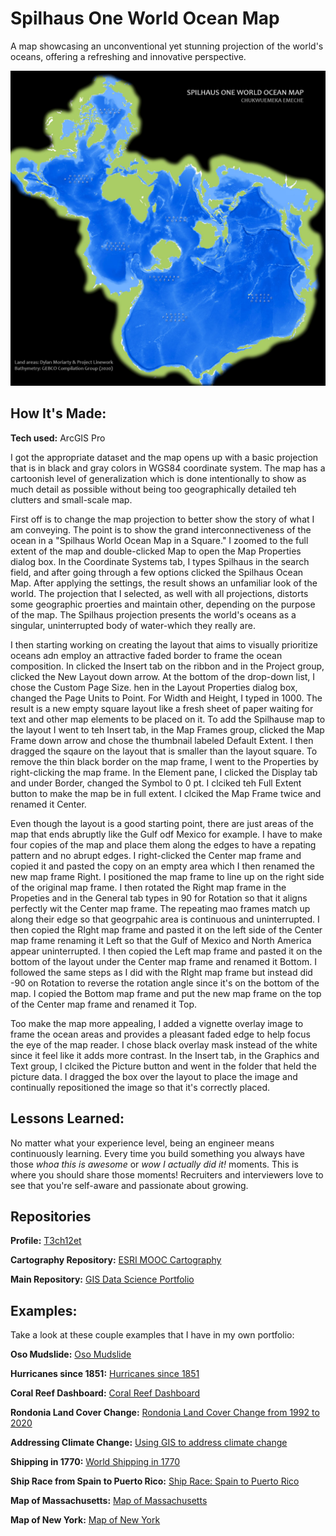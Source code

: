 # Spilhaus One World Ocean Map
A map showcasing an unconventional yet stunning projection of the world's oceans, offering a refreshing and innovative perspective.

<img src="./Spilhaus_Layout_EmekaEmeche.jpg" img alt = "Spilhaus Layout"/>

## How It's Made:

**Tech used:** ArcGIS Pro

I got the appropriate dataset and the map opens up with a basic projection that is in black and gray colors in WGS84 coordinate system. The map has a cartoonish level of generalization which is done intentionally to show as much detail as possible without being too geographically detailed teh clutters and small-scale map. 

First off is to change the map projection to better show the story of what I am conveying. The point is to show the grand interconnectiveness of the ocean in a "Spilhaus World Ocean Map in a Square." I zoomed to the full extent of the map and double-clicked Map to open the Map Properties dialog box. In the Coordinate Systems tab, I types Spilhaus in the search field, and after going through a few options clicked the Spilhaus Ocean Map. After applying the settings, the result shows an unfamiliar look of the world. The projection that I selected, as well with all projections, distorts some geographic proerties and maintain other, depending on the purpose of the map. The Spilhaus projection presents the world's oceans as a singular, uninterrupted body of water-which they really are.

I then starting working on creating the layout that aims to visually prioritize oceans adn employ an attractive faded border to frame the ocean composition. In clicked the Insert tab on the ribbon and in the Project group, clicked the New Layout down arrow. At the bottom of the drop-down list, I chose the Custom Page Size. hen in the Layout Properties dialog box, changed the Page Units to Point. For Width and Height, I typed in 1000. The result is a new empty square layout like a fresh sheet of paper waiting for text and other map elements to be placed on it. To add the Spilhause map to the layout I went to teh Insert tab, in the Map Frames group, clicked the Map Frame down arrow and chose the thumbnail labeled Default Extent. I then dragged the sqaure on the layout that is smaller than the layout square. To remove the thin black border on the map frame, I went to the Properties by right-clicking the map frame. In the Element pane, I clicked the Display tab and under Border, changed the Symbol to 0 pt. I clciked teh Full Extent button to make the map be in full extent. I clciked the Map Frame twice and renamed it Center.

Even though the layout is a good starting point, there are just areas of the map that ends abruptly like the Gulf odf Mexico for example. I have to make four copies of the map and place them along the edges to have a repating pattern and no abrupt edges. I right-clicked the Center map frame and copied it and pasted the copy on an empty area which I then renamed the new map frame Right. I positioned the map frame to line up on the right side of the original map frame. I then rotated the Right map frame in the Propeties and in the General tab types in 90 for Rotation so that it aligns perfectly wit the Center map frame. The repeating mao frames match up along their edge so that geogrpahic area is continuous and uninterrupted. I then copied the RIght map frame and pasted it on the left side of the Center map frame renaming it Left so that the Gulf of Mexico and North America appear uninterrupted. I then copied the Left map frame and pasted it on the bottom of the layout under the Center map frame and renamed it Bottom. I followed the same steps as I did with the RIght map frame but instead did -90 on Rotation to reverse the rotation angle since it's on the bottom of the map. I copied the Bottom map frame and put the new map frame on the top of the Center map frame and renamed it Top.

Too make the map more appealing, I added a vignette overlay image to frame the ocean areas and provides a pleasant faded edge to help focus the eye of the map reader. I chose black overlay mask instead of the white since it feel like it adds more contrast. In the Insert tab, in the Graphics and Text group, I clciked the Picture button and went in the folder that held the picture data. I dragged the box over the layout to place the image and continually repositioned the image so that it's correctly placed.



## Lessons Learned:

No matter what your experience level, being an engineer means continuously learning. Every time you build something you always have those *whoa this is awesome* or *wow I actually did it!* moments. This is where you should share those moments! Recruiters and interviewers love to see that you're self-aware and passionate about growing.

## Repositories
**Profile:** [T3ch12et](https://github.com/T3ch12et)

**Cartography Repository:** [ESRI MOOC Cartography](https://github.com/T3ch12et/GIS-Data-Science-Portfolio/tree/main/ESRI-MOOC-Cartography)

**Main Repository:** [GIS Data Science Portfolio](https://github.com/T3ch12et/GIS-Data-Science-Portfolio)

## Examples:
Take a look at these couple examples that I have in my own portfolio:

**Oso Mudslide:** [Oso Mudslide](https://github.com/T3ch12et/GIS-Data-Science-Portfolio/tree/main/ESRI-MOOC-Cartography/Oso-Mudslide)

**Hurricanes since 1851:** [Hurricanes since 1851](https://github.com/T3ch12et/GIS-Data-Science-Portfolio/tree/main/ESRI-MOOC-Cartography/Hurricanes-since-1851) 

**Coral Reef Dashboard:** [Coral Reef Dashboard](https://github.com/T3ch12et/GIS-Data-Science-Portfolio/tree/main/ESRI-MOOC-GIS-for-Climate-Action/Coral-Reef-Dashboard)

**Rondonia Land Cover Change:** [Rondonia Land Cover Change from 1992 to 2020](https://github.com/T3ch12et/GIS-Data-Science-Portfolio/tree/main/ESRI-MOOC-GIS-for-Climate-Action/Rondonia-Land-Cover-Change)

**Addressing Climate Change:** [Using GIS to address climate change](https://github.com/T3ch12et/GIS-Data-Science-Portfolio/blob/main/ESRI-MOOC-GIS-for-Climate-Action/Addressing-Climate-Change/README.md)

**Shipping in 1770:** [World Shipping in 1770](https://github.com/T3ch12et/GIS-Data-Science-Portfolio/tree/main/ESRI-MOOC-Cartography/Shipping-in-1770)

**Ship Race from Spain to Puerto Rico:** [Ship Race: Spain to Puerto Rico](https://github.com/T3ch12et/GIS-Data-Science-Portfolio/tree/main/ESRI-MOOC-Cartography/Ship-Race-Spain-to-Puerto-Rico-1770)

**Map of Massachusetts:** [Map of Massachusetts](https://github.com/T3ch12et/GIS-Data-Science-Portfolio/tree/main/ESRI-MOOC-Cartography/Map-of-Massachusetts)

**Map of New York:** [Map of New York](https://github.com/T3ch12et/GIS-Data-Science-Portfolio/tree/main/ESRI-MOOC-Cartography/Map-of-New-York)

